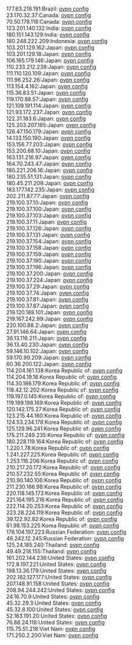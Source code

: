 177.63.218.191:Brazil: [ovpn config](vpn/177_63_218_191.ovpn)  
23.170.32.37:Canada: [ovpn config](vpn/23_170_32_37.ovpn)  
70.50.178.118:Canada: [ovpn config](vpn/70_50_178_118.ovpn)  
123.201.140.132:India: [ovpn config](vpn/123_201_140_132.ovpn)  
180.151.143.129:India: [ovpn config](vpn/180_151_143_129.ovpn)  
180.248.222.209:Indonesia: [ovpn config](vpn/180_248_222_209.ovpn)  
103.201.129.162:Japan: [ovpn config](vpn/103_201_129_162.ovpn)  
103.201.129.18:Japan: [ovpn config](vpn/103_201_129_18.ovpn)  
106.165.179.146:Japan: [ovpn config](vpn/106_165_179_146.ovpn)  
110.233.212.238:Japan: [ovpn config](vpn/110_233_212_238.ovpn)  
111.110.120.109:Japan: [ovpn config](vpn/111_110_120_109.ovpn)  
111.96.252.26:Japan: [ovpn config](vpn/111_96_252_26.ovpn)  
113.154.4.162:Japan: [ovpn config](vpn/113_154_4_162.ovpn)  
115.36.83.51:Japan: [ovpn config](vpn/115_36_83_51.ovpn)  
119.170.88.57:Japan: [ovpn config](vpn/119_170_88_57.ovpn)  
121.109.191.114:Japan: [ovpn config](vpn/121_109_191_114.ovpn)  
121.93.172.237:Japan: [ovpn config](vpn/121_93_172_237.ovpn)  
122.31.183.6:Japan: [ovpn config](vpn/122_31_183_6.ovpn)  
125.203.207.185:Japan: [ovpn config](vpn/125_203_207_185.ovpn)  
126.47.150.179:Japan: [ovpn config](vpn/126_47_150_179.ovpn)  
14.133.150.190:Japan: [ovpn config](vpn/14_133_150_190.ovpn)  
153.156.77.203:Japan: [ovpn config](vpn/153_156_77_203.ovpn)  
153.200.68.10:Japan: [ovpn config](vpn/153_200_68_10.ovpn)  
163.131.216.97:Japan: [ovpn config](vpn/163_131_216_97.ovpn)  
164.70.243.47:Japan: [ovpn config](vpn/164_70_243_47.ovpn)  
180.221.206.16:Japan: [ovpn config](vpn/180_221_206_16.ovpn)  
180.235.51.131:Japan: [ovpn config](vpn/180_235_51_131.ovpn)  
180.45.211.208:Japan: [ovpn config](vpn/180_45_211_208.ovpn)  
183.177.142.235:Japan: [ovpn config](vpn/183_177_142_235.ovpn)  
202.211.87.77:Japan: [ovpn config](vpn/202_211_87_77.ovpn)  
219.100.37.10:Japan: [ovpn config](vpn/219_100_37_10.ovpn)  
219.100.37.100:Japan: [ovpn config](vpn/219_100_37_100.ovpn)  
219.100.37.103:Japan: [ovpn config](vpn/219_100_37_103.ovpn)  
219.100.37.11:Japan: [ovpn config](vpn/219_100_37_11.ovpn)  
219.100.37.126:Japan: [ovpn config](vpn/219_100_37_126.ovpn)  
219.100.37.131:Japan: [ovpn config](vpn/219_100_37_131.ovpn)  
219.100.37.154:Japan: [ovpn config](vpn/219_100_37_154.ovpn)  
219.100.37.158:Japan: [ovpn config](vpn/219_100_37_158.ovpn)  
219.100.37.159:Japan: [ovpn config](vpn/219_100_37_159.ovpn)  
219.100.37.190:Japan: [ovpn config](vpn/219_100_37_190.ovpn)  
219.100.37.196:Japan: [ovpn config](vpn/219_100_37_196.ovpn)  
219.100.37.200:Japan: [ovpn config](vpn/219_100_37_200.ovpn)  
219.100.37.224:Japan: [ovpn config](vpn/219_100_37_224.ovpn)  
219.100.37.29:Japan: [ovpn config](vpn/219_100_37_29.ovpn)  
219.100.37.74:Japan: [ovpn config](vpn/219_100_37_74.ovpn)  
219.100.37.81:Japan: [ovpn config](vpn/219_100_37_81.ovpn)  
219.100.37.87:Japan: [ovpn config](vpn/219_100_37_87.ovpn)  
219.120.188.101:Japan: [ovpn config](vpn/219_120_188_101.ovpn)  
219.167.242.99:Japan: [ovpn config](vpn/219_167_242_99.ovpn)  
220.100.88.2:Japan: [ovpn config](vpn/220_100_88_2.ovpn)  
27.91.146.64:Japan: [ovpn config](vpn/27_91_146_64.ovpn)  
36.13.116.211:Japan: [ovpn config](vpn/36_13_116_211.ovpn)  
36.13.40.230:Japan: [ovpn config](vpn/36_13_40_230.ovpn)  
59.146.10.102:Japan: [ovpn config](vpn/59_146_10_102.ovpn)  
59.170.99.209:Japan: [ovpn config](vpn/59_170_99_209.ovpn)  
60.36.200.122:Japan: [ovpn config](vpn/60_36_200_122.ovpn)  
114.204.161.138:Korea Republic of: [ovpn config](vpn/114_204_161_138.ovpn)  
114.204.19.18:Korea Republic of: [ovpn config](vpn/114_204_19_18.ovpn)  
114.30.186.179:Korea Republic of: [ovpn config](vpn/114_30_186_179.ovpn)  
118.42.12.202:Korea Republic of: [ovpn config](vpn/118_42_12_202.ovpn)  
119.197.0.145:Korea Republic of: [ovpn config](vpn/119_197_0_145.ovpn)  
119.199.198.169:Korea Republic of: [ovpn config](vpn/119_199_198_169.ovpn)  
120.142.175.27:Korea Republic of: [ovpn config](vpn/120_142_175_27.ovpn)  
123.215.44.160:Korea Republic of: [ovpn config](vpn/123_215_44_160.ovpn)  
124.53.234.178:Korea Republic of: [ovpn config](vpn/124_53_234_178.ovpn)  
125.129.96.241:Korea Republic of: [ovpn config](vpn/125_129_96_241.ovpn)  
175.211.249.235:Korea Republic of: [ovpn config](vpn/175_211_249_235.ovpn)  
180.228.119.164:Korea Republic of: [ovpn config](vpn/180_228_119_164.ovpn)  
1.220.1.78:Korea Republic of: [ovpn config](vpn/1_220_1_78.ovpn)  
1.241.227.225:Korea Republic of: [ovpn config](vpn/1_241_227_225.ovpn)  
1.253.116.206:Korea Republic of: [ovpn config](vpn/1_253_116_206.ovpn)  
210.217.20.172:Korea Republic of: [ovpn config](vpn/210_217_20_172.ovpn)  
210.57.232.55:Korea Republic of: [ovpn config](vpn/210_57_232_55.ovpn)  
210.90.140.106:Korea Republic of: [ovpn config](vpn/210_90_140_106.ovpn)  
211.230.166.98:Korea Republic of: [ovpn config](vpn/211_230_166_98.ovpn)  
220.118.145.173:Korea Republic of: [ovpn config](vpn/220_118_145_173.ovpn)  
221.164.195.216:Korea Republic of: [ovpn config](vpn/221_164_195_216.ovpn)  
222.114.20.253:Korea Republic of: [ovpn config](vpn/222_114_20_253.ovpn)  
223.28.224.119:Korea Republic of: [ovpn config](vpn/223_28_224_119.ovpn)  
39.122.92.82:Korea Republic of: [ovpn config](vpn/39_122_92_82.ovpn)  
61.98.153.225:Korea Republic of: [ovpn config](vpn/61_98_153_225.ovpn)  
176.104.197.223:Russian Federation: [ovpn config](vpn/176_104_197_223.ovpn)  
46.242.12.245:Russian Federation: [ovpn config](vpn/46_242_12_245.ovpn)  
125.24.185.240:Thailand: [ovpn config](vpn/125_24_185_240.ovpn)  
49.49.218.155:Thailand: [ovpn config](vpn/49_49_218_155.ovpn)  
161.202.144.236:United States: [ovpn config](vpn/161_202_144_236.ovpn)  
172.8.197.221:United States: [ovpn config](vpn/172_8_197_221.ovpn)  
198.13.36.179:United States: [ovpn config](vpn/198_13_36_179.ovpn)  
202.182.127.177:United States: [ovpn config](vpn/202_182_127_177.ovpn)  
207.148.91.158:United States: [ovpn config](vpn/207_148_91_158.ovpn)  
208.94.244.242:United States: [ovpn config](vpn/208_94_244_242.ovpn)  
24.16.70.9:United States: [ovpn config](vpn/24_16_70_9.ovpn)  
45.32.29.3:United States: [ovpn config](vpn/45_32_29_3.ovpn)  
45.32.8.100:United States: [ovpn config](vpn/45_32_8_100.ovpn)  
52.163.191.20:United States: [ovpn config](vpn/52_163_191_20.ovpn)  
76.88.24.118:United States: [ovpn config](vpn/76_88_24_118.ovpn)  
115.75.51.218:Viet Nam: [ovpn config](vpn/115_75_51_218.ovpn)  
171.250.2.200:Viet Nam: [ovpn config](vpn/171_250_2_200.ovpn)  
